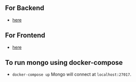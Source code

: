 ## For Backend

- [here](./backend/Readme.md)

## For Frontend

- [here](./frontend/README.md)

## To run mongo using docker-compose

- `docker-compose up` Mongo will connect at `localhost:27017`.
